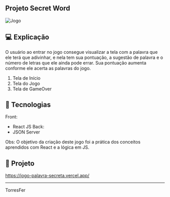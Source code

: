 ## Projeto Secret Word
![Jogo](https://user-images.githubusercontent.com/93451006/180860954-3e7eccd9-5fa1-40ed-ba46-466eaebe6702.png)

## 💻 Explicação
O usuário ao entrar no jogo consegue visualizar a tela com a palavra que ele terá que adivinhar, e nela tem sua pontuação, a sugestão de palavra e o número de letras que ele ainda pode errar. Sua pontuação aumenta conforme ele acerta as palavras do jogo.

1. Tela de Início
2. Tela do Jogo
3. Tela de GameOver

## 🚧 Tecnologias
Front:
- React JS
Back:
- JSON Server

Obs: O objetivo da criação deste jogo foi a prática dos conceitos aprendidos com React e a lógica em JS.

## 🚀 Projeto 
https://jogo-palavra-secreta.vercel.app/

________________________

TorresFer
